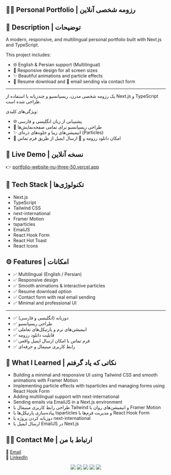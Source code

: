 ## 👩‍💻 Personal Portfolio | رزومه شخصی آنلاین


## 📝 Description | توضیحات
A modern, responsive, and multilingual personal portfolio built with Next.js and TypeScript.

This project includes:
- 🌐 English & Persian support (Multilingual)
- 📱 Responsive design for all screen sizes
- ✨ Beautiful animations and particle effects
- 📄 Resume download and 📧 email sending via contact form

---

یک رزومه شخصی مدرن، ریسپانسیو و چندزبانه با استفاده از Next.js و TypeScript طراحی شده است.

ویژگی‌های کلیدی:
- 🌐 پشتیبانی از زبان انگلیسی و فارسی
- 📱 طراحی ریسپانسیو برای تمامی صفحه‌نمایش‌ها
- ✨ انیمیشن‌های زیبا و جلوه‌های ذره‌ای (Particles)
- 📄 امکان دانلود رزومه و 📧 ارسال ایمیل از طریق فرم تماس

## 🔗 Live Demo | نسخه آنلاین  
👉 [portfolio-website-nu-three-50.vercel.app](https://portfolio-website-nu-three-50.vercel.app/en)


## 🚀 Tech Stack | تکنولوژی‌ها
- Next.js  
- TypeScript  
- Tailwind CSS  
- next-international  
- Framer Motion  
- tsparticles  
- EmailJS  
- React Hook Form  
- React Hot Toast  
- React Icons  

## ⚙️ Features | امکانات
- ✅ Multilingual (English / Persian)  
- ✅ Responsive design    
- ✅ Smooth animations & interactive particles  
- ✅ Resume download option  
- ✅ Contact form with real email sending  
- ✅ Minimal and professional UI

---

- ✅ دوزبانه (انگلیسی و فارسی)  
- ✅ طراحی ریسپانسیو  
- ✅ انیمیشن‌های نرم و پارتیکل‌های تعاملی  
- ✅ قابلیت دانلود رزومه  
- ✅ فرم تماس با امکان ارسال ایمیل واقعی  
- ✅ رابط کاربری مینیمال و حرفه‌ای  

## 🎯 What I Learned | نکاتی که یاد گرفتم  

* Building a minimal and responsive UI using Tailwind CSS and smooth animations with Framer Motion  
* Implementing particle effects with tsparticles and managing forms using React Hook Form  
* Adding multilingual support with next-international  
* Sending emails via EmailJS in a Next.js environment  
* طراحی رابط کاربری مینیمال با Tailwind و انیمیشن‌های روان با Framer Motion  
* پیاده‌سازی پارتیکل‌ها با tsparticles و مدیریت فرم‌ها با React Hook Form  
* دوزبانه کردن پروژه با next-international  
* ارسال ایمیل با EmailJS در Next.js  

## 🙋‍♀️ Contact Me | ارتباط با من  
📧 [Email](mahya.rastegari@gmail.com)  
💼 [LinkedIn](https://www.linkedin.com/in/mahya-rastegarii)



<p align="center">
  <img src="https://img.shields.io/badge/next.js-%23000000.svg?style=for-the-badge&logo=next.js&logoColor=white" />
  <img src="https://img.shields.io/badge/typescript-%23007acc.svg?style=for-the-badge&logo=typescript&logoColor=white" />
  <img src="https://img.shields.io/badge/tailwindcss-%2338b2ac.svg?style=for-the-badge&logo=tailwind-css&logoColor=white" />
  <img src="https://img.shields.io/badge/emailjs-%23D44638.svg?style=for-the-badge&logo=gmail&logoColor=white" />
  <img src="https://img.shields.io/badge/framer--motion-%23000000.svg?style=for-the-badge&logo=framer&logoColor=white" />
</p>

